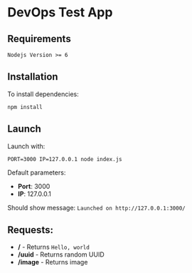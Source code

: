 # DevOps Test App

## Requirements

```
Nodejs Version >= 6
```

## Installation

To install dependencies:

```
npm install
```

## Launch

Launch with:

```
PORT=3000 IP=127.0.0.1 node index.js
```

Default parameters:

* **Port**: 3000
* **IP**: 127.0.0.1

Should show message: `Launched on http://127.0.0.1:3000/`

## Requests:

* **/** - Returns `Hello, world`
* **/uuid** - Returns random UUID
* **/image** - Returns image
